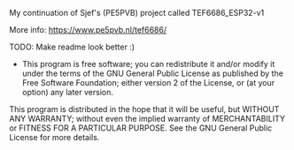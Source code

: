 My continuation of Sjef's (PE5PVB) project called TEF6686_ESP32-v1

More info: https://www.pe5pvb.nl/tef6686/

TODO: Make readme look better :)

-  This program is free software; you can redistribute it and/or modify it under the terms of the GNU General Public License as published by the Free Software Foundation; either version 2 of the License, or (at your option) any later version.

This program is distributed in the hope that it will be useful, but WITHOUT ANY WARRANTY; without even the implied warranty of MERCHANTABILITY or FITNESS FOR A PARTICULAR PURPOSE. See the GNU General Public License for more details. 
